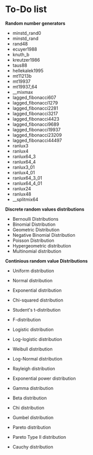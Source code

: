 # To-Do list

**Random number generators**
- minstd_rand0
- minstd_rand
- rand48
- ecuyer1988
- knuth_b
- kreutzer1986
- taus88
- hellekalek1995
- mt11213b
- mt19937
- mt19937_64
- __mixmax
- lagged_fibonacci607
- lagged_fibonacci1279
- lagged_fibonacci2281
- lagged_fibonacci3217
- lagged_fibonacci4423
- lagged_fibonacci9689
- lagged_fibonacci19937
- lagged_fibonacci23209
- lagged_fibonacci44497
- ranlux3
- ranlux4
- ranlux64_3
- ranlux64_4
- ranlux3_01
- ranlux4_01
- ranlux64_3_01
- ranlux64_4_01
- ranlux24
- ranlux48
- __splitmix64

**Discrete random values distributions**
- Bernoulli Distributions
- Binomial Distribution
- Geometric Distribution
- Negative Binomial Distribution
- Poisson Distribution
- Hypergeometric distribution
- Multinomial distribution

**Continious random value Distributions**
- Uniform distribution
- Normal distribution
- Exponential distribution
  
- Chi-squared distribution
- Student's t-distribution
- F-distribution
- Logistic distribution
- Log-logistic distribution
- Weibull distribution
- Log-Normal distribution
- Rayleigh distribution
- Exponential power distribution
- Gamma distribution
- Beta distribution
- Chi distribution
- Gumbel distribution
- Pareto distribution
- Pareto Type II distribution
- Cauchy distribution
